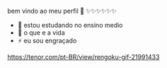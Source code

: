 bem vindo ao meu perfil 🖤 ✨✨✨✨✨✨



- 🌱 estou estudando no ensino medio 
- 💬 o que e a vida
- ⚡ eu sou engraçado
  
https://tenor.com/pt-BR/view/rengoku-gif-21991433
